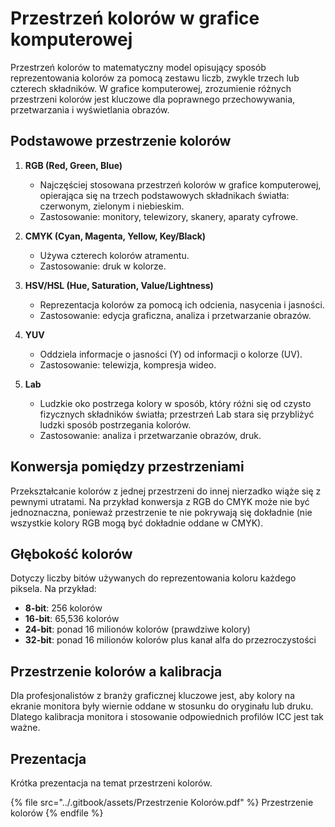 # Przestrzeń kolorów w grafice komputerowej

Przestrzeń kolorów to matematyczny model opisujący sposób reprezentowania kolorów za pomocą zestawu liczb, zwykle trzech lub czterech składników. W grafice komputerowej, zrozumienie różnych przestrzeni kolorów jest kluczowe dla poprawnego przechowywania, przetwarzania i wyświetlania obrazów.

## Podstawowe przestrzenie kolorów

1. **RGB (Red, Green, Blue)**
   - Najczęściej stosowana przestrzeń kolorów w grafice komputerowej, opierająca się na trzech podstawowych składnikach światła: czerwonym, zielonym i niebieskim.
   - Zastosowanie: monitory, telewizory, skanery, aparaty cyfrowe.
   
2. **CMYK (Cyan, Magenta, Yellow, Key/Black)**
   - Używa czterech kolorów atramentu.
   - Zastosowanie: druk w kolorze.
   
3. **HSV/HSL (Hue, Saturation, Value/Lightness)**
   - Reprezentacja kolorów za pomocą ich odcienia, nasycenia i jasności.
   - Zastosowanie: edycja graficzna, analiza i przetwarzanie obrazów.
   
4. **YUV**
   - Oddziela informacje o jasności (Y) od informacji o kolorze (UV).
   - Zastosowanie: telewizja, kompresja wideo.
   
5. **Lab**
   - Ludzkie oko postrzega kolory w sposób, który różni się od czysto fizycznych składników światła; przestrzeń Lab stara się przybliżyć ludzki sposób postrzegania kolorów.
   - Zastosowanie: analiza i przetwarzanie obrazów, druk.

## Konwersja pomiędzy przestrzeniami

Przekształcanie kolorów z jednej przestrzeni do innej nierzadko wiąże się z pewnymi utratami. Na przykład konwersja z RGB do CMYK może nie być jednoznaczna, ponieważ przestrzenie te nie pokrywają się dokładnie (nie wszystkie kolory RGB mogą być dokładnie oddane w CMYK).

## Głębokość kolorów

Dotyczy liczby bitów używanych do reprezentowania koloru każdego piksela. Na przykład:

- **8-bit**: 256 kolorów
- **16-bit**: 65,536 kolorów
- **24-bit**: ponad 16 milionów kolorów (prawdziwe kolory)
- **32-bit**: ponad 16 milionów kolorów plus kanał alfa do przezroczystości

## Przestrzenie kolorów a kalibracja

Dla profesjonalistów z branży graficznej kluczowe jest, aby kolory na ekranie monitora były wiernie oddane w stosunku do oryginału lub druku. Dlatego kalibracja monitora i stosowanie odpowiednich profilów ICC jest tak ważne.

## Prezentacja

Krótka prezentacja na temat przestrzeni kolorów.

{% file src="../.gitbook/assets/Przestrzenie Kolorów.pdf" %}
Przestrzenie kolorów
{% endfile %}